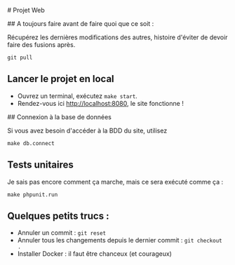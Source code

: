 # Projet Web

## A toujours faire avant de faire quoi que ce soit :

Récupérez les dernières modifications des autres, histoire d'éviter de devoir faire des fusions après.

```
git pull
``` 

## Lancer le projet en local

* Ouvrez un terminal, exécutez `make start`.
* Rendez-vous ici [http://localhost:8080](http://localhost:8080), le site fonctionne !

## Connexion à la base de données

Si vous avez besoin d'accéder à la BDD du site, utilisez

`make db.connect`

## Tests unitaires

Je sais pas encore comment ça marche, mais ce sera exécuté comme ça :

`make phpunit.run`

## Quelques petits trucs :

* Annuler un commit : `git reset`
* Annuler tous les changements depuis le dernier commit : `git checkout .`
* Installer Docker : il faut être chanceux (et courageux)